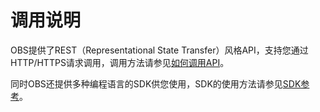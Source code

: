 # 调用说明<a name="ZH-CN_TOPIC_0173579458"></a>

OBS提供了REST（Representational State Transfer）风格API，支持您通过HTTP/HTTPS请求调用，调用方法请参见[如何调用API](如何调用API.md)。

同时OBS还提供多种编程语言的SDK供您使用，SDK的使用方法请参见[SDK参考](https://support.huaweicloud.com/sdkreference-obs/obs_02_0001.html)。

